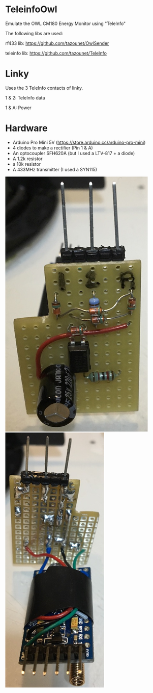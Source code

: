 # TeleinfoOwl

Emulate the OWL CM180 Energy Monitor using "TeleInfo"

The following libs are used:

rf433 lib: https://github.com/tazounet/OwlSender

teleinfo lib: https://github.com/tazounet/TeleInfo

# Linky

Uses the 3 TeleInfo contacts of linky.

1 & 2: TeleInfo data

1 & A: Power

# Hardware

- Arduino Pro Mini 5V (https://store.arduino.cc/arduino-pro-mini)
- 4 diodes to make a rectifier (Pin 1 & A)
- An optocoupler SFH620A (but I used a LTV-817 + a diode)
- A 1.2k resistor
- a 10k resistor
- A 433MHz transmitter (I used a SYN115)

![Front](img/front.jpg) ![Rear](img/rear.jpg)
